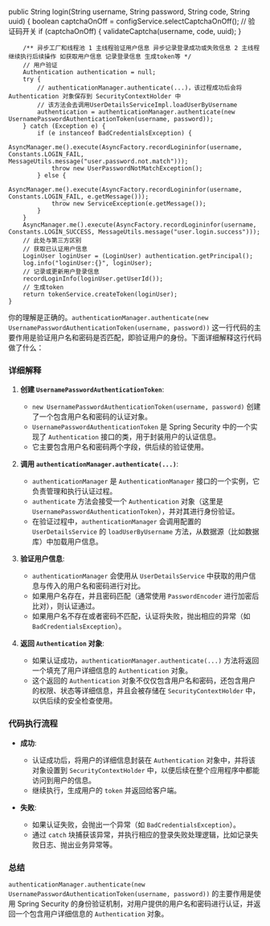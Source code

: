 public String login(String username, String password, String code, String uuid) {
boolean captchaOnOff = configService.selectCaptchaOnOff();
// 验证码开关
if (captchaOnOff) {
validateCaptcha(username, code, uuid);
}

        /** 异步工厂和线程池 1 主线程验证用户信息 异步记录登录成功或失败信息 2 主线程继续执行后续操作 如获取用户信息 记录登录信息 生成token等 */
        // 用户验证
        Authentication authentication = null;
        try {
            // authenticationManager.authenticate(...)，该过程成功后会将 Authentication 对象保存到 SecurityContextHolder 中
            // 该方法会去调用UserDetailsServiceImpl.loadUserByUsername
            authentication = authenticationManager.authenticate(new UsernamePasswordAuthenticationToken(username, password));
        } catch (Exception e) {
            if (e instanceof BadCredentialsException) {
                AsyncManager.me().execute(AsyncFactory.recordLogininfor(username, Constants.LOGIN_FAIL, MessageUtils.message("user.password.not.match")));
                throw new UserPasswordNotMatchException();
            } else {
                AsyncManager.me().execute(AsyncFactory.recordLogininfor(username, Constants.LOGIN_FAIL, e.getMessage()));
                throw new ServiceException(e.getMessage());
            }
        }
        AsyncManager.me().execute(AsyncFactory.recordLogininfor(username, Constants.LOGIN_SUCCESS, MessageUtils.message("user.login.success")));
        // 此处与第三方区别
        // 获取已认证用户信息
        LoginUser loginUser = (LoginUser) authentication.getPrincipal();
        log.info("loginUser:{}", loginUser);
        // 记录或更新用户登录信息
        recordLoginInfo(loginUser.getUserId());
        // 生成token
        return tokenService.createToken(loginUser);
    }

你的理解是正确的。`authenticationManager.authenticate(new UsernamePasswordAuthenticationToken(username, password))`
这一行代码的主要作用是验证用户名和密码是否匹配，即验证用户的身份。下面详细解释这行代码做了什么：

### 详细解释

1. **创建 `UsernamePasswordAuthenticationToken`**:
    - `new UsernamePasswordAuthenticationToken(username, password)` 创建了一个包含用户名和密码的认证对象。
    - `UsernamePasswordAuthenticationToken` 是 Spring Security 中的一个实现了 `Authentication` 接口的类，用于封装用户的认证信息。
    - 它主要包含用户名和密码两个字段，供后续的验证使用。

2. **调用 `authenticationManager.authenticate(...)`**:
    - `authenticationManager` 是 `AuthenticationManager` 接口的一个实例，它负责管理和执行认证过程。
    - `authenticate` 方法会接受一个 `Authentication` 对象（这里是 `UsernamePasswordAuthenticationToken`），并对其进行身份验证。
    - 在验证过程中，`authenticationManager` 会调用配置的 `UserDetailsService` 的 `loadUserByUsername`
      方法，从数据源（比如数据库）中加载用户信息。

3. **验证用户信息**:
    - `authenticationManager` 会使用从 `UserDetailsService` 中获取的用户信息与传入的用户名和密码进行对比。
    - 如果用户名存在，并且密码匹配（通常使用 `PasswordEncoder` 进行加密后比对），则认证通过。
    - 如果用户名不存在或者密码不匹配，认证将失败，抛出相应的异常（如 `BadCredentialsException`）。

4. **返回 `Authentication` 对象**:
    - 如果认证成功，`authenticationManager.authenticate(...)` 方法将返回一个填充了用户详细信息的 `Authentication` 对象。
    - 这个返回的 `Authentication`
      对象不仅仅包含用户名和密码，还包含用户的权限、状态等详细信息，并且会被存储在 `SecurityContextHolder` 中，以供后续的安全检查使用。

### 代码执行流程

- **成功**:
    - 认证成功后，将用户的详细信息封装在 `Authentication` 对象中，并将该对象设置到 `SecurityContextHolder`
      中，以便后续在整个应用程序中都能访问到用户的信息。
    - 继续执行，生成用户的 `token` 并返回给客户端。

- **失败**:
    - 如果认证失败，会抛出一个异常（如 `BadCredentialsException`）。
    - 通过 `catch` 块捕获该异常，并执行相应的登录失败处理逻辑，比如记录失败日志、抛出业务异常等。

### 总结

`authenticationManager.authenticate(new UsernamePasswordAuthenticationToken(username, password))` 的主要作用是使用
Spring Security 的身份验证机制，对用户提供的用户名和密码进行认证，并返回一个包含用户详细信息的 `Authentication` 对象。
